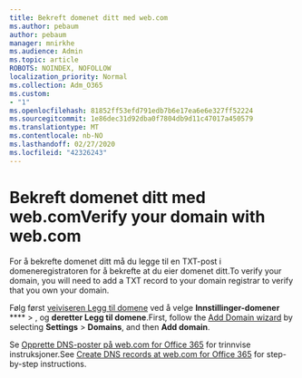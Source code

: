 ```yaml
---
title: Bekreft domenet ditt med web.com
ms.author: pebaum
author: pebaum
manager: mnirkhe
ms.audience: Admin
ms.topic: article
ROBOTS: NOINDEX, NOFOLLOW
localization_priority: Normal
ms.collection: Adm_O365
ms.custom:
- "1"
ms.openlocfilehash: 81852ff53efd791edb7b6e17ea6e6e327ff52224
ms.sourcegitcommit: 1e86dec31d92dba0f7804db9d11c47017a450579
ms.translationtype: MT
ms.contentlocale: nb-NO
ms.lasthandoff: 02/27/2020
ms.locfileid: "42326243"
---
```

# <a name="verify-your-domain-with-webcom"></a><span data-ttu-id="d9019-102">Bekreft domenet ditt med web.com</span><span class="sxs-lookup"><span data-stu-id="d9019-102">Verify your domain with web.com</span></span>

<span data-ttu-id="d9019-103">For å bekrefte domenet ditt må du legge til en TXT-post i domeneregistratoren for å bekrefte at du eier domenet ditt.</span><span class="sxs-lookup"><span data-stu-id="d9019-103">To verify your domain, you will need to add a TXT record to your domain registrar to verify that you own your domain.</span></span> 

<span data-ttu-id="d9019-104">Følg først [veiviseren Legg til domene](https://portal.office.com/adminportal/home#/Domains) ved å velge **Innstillinger-domener** \*\*\*\* \> , og **deretter Legg til domene**.</span><span class="sxs-lookup"><span data-stu-id="d9019-104">First, follow the [Add Domain wizard](https://portal.office.com/adminportal/home#/Domains) by selecting **Settings** \> **Domains**, and then **Add domain**.</span></span>
  
<span data-ttu-id="d9019-105">Se [Opprette DNS-poster på web.com for Office 365](https://docs.microsoft.com/microsoft-365/admin/dns/create-dns-records-at-web-com) for trinnvise instruksjoner.</span><span class="sxs-lookup"><span data-stu-id="d9019-105">See [Create DNS records at web.com for Office 365](https://docs.microsoft.com/microsoft-365/admin/dns/create-dns-records-at-web-com) for step-by-step instructions.</span></span>